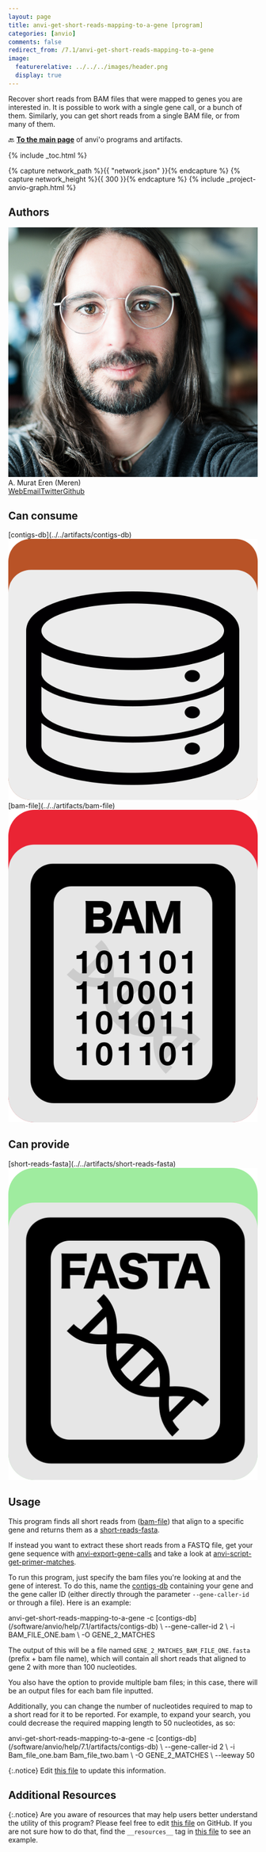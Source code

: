 ```yaml
---
layout: page
title: anvi-get-short-reads-mapping-to-a-gene [program]
categories: [anvio]
comments: false
redirect_from: /7.1/anvi-get-short-reads-mapping-to-a-gene
image:
  featurerelative: ../../../images/header.png
  display: true
---
```


Recover short reads from BAM files that were mapped to genes you are interested in. It is possible to work with a single gene call, or a bunch of them. Similarly, you can get short reads from a single BAM file, or from many of them.

🔙 **[To the main page](../../)** of anvi'o programs and artifacts.


{% include _toc.html %}
<div id="svg" class="subnetwork"></div>
{% capture network_path %}{{ "network.json" }}{% endcapture %}
{% capture network_height %}{{ 300 }}{% endcapture %}
{% include _project-anvio-graph.html %}


## Authors

<div class="anvio-person"><div class="anvio-person-info"><div class="anvio-person-photo"><img class="anvio-person-photo-img" src="../../images/authors/meren.jpg" /></div><div class="anvio-person-info-box"><span class="anvio-person-name">A. Murat Eren (Meren)</span><div class="anvio-person-social-box"><a href="http://meren.org" class="person-social" target="_blank"><i class="fa fa-fw fa-home"></i>Web</a><a href="mailto:a.murat.eren@gmail.com" class="person-social" target="_blank"><i class="fa fa-fw fa-envelope-square"></i>Email</a><a href="http://twitter.com/merenbey" class="person-social" target="_blank"><i class="fa fa-fw fa-twitter-square"></i>Twitter</a><a href="http://github.com/meren" class="person-social" target="_blank"><i class="fa fa-fw fa-github"></i>Github</a></div></div></div></div>



## Can consume


<p style="text-align: left" markdown="1"><span class="artifact-r">[contigs-db](../../artifacts/contigs-db) <img src="../../images/icons/DB.png" class="artifact-icon-mini" /></span> <span class="artifact-r">[bam-file](../../artifacts/bam-file) <img src="../../images/icons/BAM.png" class="artifact-icon-mini" /></span></p>


## Can provide


<p style="text-align: left" markdown="1"><span class="artifact-p">[short-reads-fasta](../../artifacts/short-reads-fasta) <img src="../../images/icons/FASTA.png" class="artifact-icon-mini" /></span></p>


## Usage


This program finds all short reads from (<span class="artifact-n">[bam-file](/software/anvio/help/7.1/artifacts/bam-file)</span>) that align to a specific gene and returns them as a <span class="artifact-n">[short-reads-fasta](/software/anvio/help/7.1/artifacts/short-reads-fasta)</span>.

If instead you want to extract these short reads from a FASTQ file, get your gene sequence with <span class="artifact-n">[anvi-export-gene-calls](/software/anvio/help/7.1/programs/anvi-export-gene-calls)</span> and take a look at <span class="artifact-n">[anvi-script-get-primer-matches](/software/anvio/help/7.1/programs/anvi-script-get-primer-matches)</span>.

To run this program, just specify the bam files you're looking at and the gene of interest. To do this, name the <span class="artifact-n">[contigs-db](/software/anvio/help/7.1/artifacts/contigs-db)</span> containing your gene and the gene caller ID (either directly through the parameter `--gene-caller-id` or through a file). Here is an example:

<div class="codeblock" markdown="1">
anvi&#45;get&#45;short&#45;reads&#45;mapping&#45;to&#45;a&#45;gene &#45;c <span class="artifact&#45;n">[contigs&#45;db](/software/anvio/help/7.1/artifacts/contigs&#45;db)</span> \
                                       &#45;&#45;gene&#45;caller&#45;id 2 \
                                       &#45;i BAM_FILE_ONE.bam \
                                       &#45;O GENE_2_MATCHES
</div>

The output of this will be a file named `GENE_2_MATCHES_BAM_FILE_ONE.fasta` (prefix + bam file name), which will contain all short reads that aligned to gene 2 with more than 100 nucleotides.

You also have the option to provide multiple bam files; in this case, there will be an output files for each bam file inputted.

Additionally, you can change the number of nucleotides required to map to a short read for it to be reported. For example, to expand your search, you could decrease the required mapping length to 50 nucleotides, as so:

<div class="codeblock" markdown="1">
anvi&#45;get&#45;short&#45;reads&#45;mapping&#45;to&#45;a&#45;gene &#45;c <span class="artifact&#45;n">[contigs&#45;db](/software/anvio/help/7.1/artifacts/contigs&#45;db)</span> \
                                       &#45;&#45;gene&#45;caller&#45;id 2 \
                                       &#45;i Bam_file_one.bam Bam_file_two.bam \
                                       &#45;O GENE_2_MATCHES \
                                       &#45;&#45;leeway 50
</div>


{:.notice}
Edit [this file](https://github.com/merenlab/anvio/tree/master/anvio/docs/programs/anvi-get-short-reads-mapping-to-a-gene.md) to update this information.


## Additional Resources



{:.notice}
Are you aware of resources that may help users better understand the utility of this program? Please feel free to edit [this file](https://github.com/merenlab/anvio/tree/master/bin/anvi-get-short-reads-mapping-to-a-gene) on GitHub. If you are not sure how to do that, find the `__resources__` tag in [this file](https://github.com/merenlab/anvio/blob/master/bin/anvi-interactive) to see an example.
